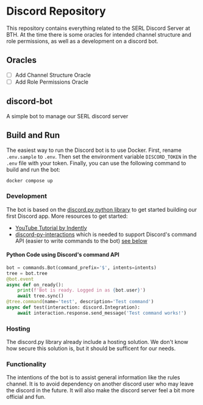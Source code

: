 # Discord Repository
This repository contains everything related to the SERL Discord Server at BTH.  At the time there is some oracles for intended channel structure and role permissions, as well as a development on a discord bot. 

## Oracles
- [ ] Add Channel Structure Oracle
- [ ] Add Role Permissions Oracle

## discord-bot
A simple bot to manage our SERL discord server

## Build and Run

The easiest way to run the Discord bot is to use Docker.
First, rename `.env.sample` to `.env`.
Then set the environment variable `DISCORD_TOKEN` in the `.env` file with your token.
Finally, you can use the following command to build and run the bot:

```sh
docker compose up
```

### Development
The bot is based on the [discord.py python library](https://discordpy.readthedocs.io/en/stable/index.html#) to get started building our first Discord app. More resources to get started:

- [YouTube Tutorial by Indently](https://www.youtube.com/watch?v=UYJDKSah-Ww&t=1260s)
- [discord-py-interactions](https://pypi.org/project/discord-py-interactions/) which is needed to support Discord's command API (easier to write commands to the bot) [see below](#python-code-using-discords-command-api)

#### Python Code using Discord's command API
```python
bot = commands.Bot(command_prefix='$', intents=intents)
tree = bot.tree
@bot.event
async def on_ready():
    print(f'Bot is ready. Logged in as {bot.user}')
    await tree.sync()
@tree.command(name='test', description='Test command')
async def test(interaction: discord.Integration):
    await interaction.response.send_message('Test command works!')
```

### Hosting
The discord.py library already include a hosting solution. We don't know how secure this solution is, but it should be sufficent for our needs.

### Functionality
The intentions of the bot is to assist general information like the rules channel. It is to avoid dependency on another discord user who may leave the discord in the future. It will also make the discord server feel a bit more official and fun.

